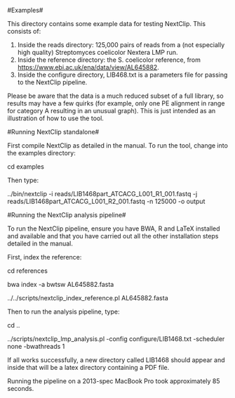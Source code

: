 #Examples#

This directory contains some example data for testing NextClip. This consists of:
1. Inside the reads directory: 125,000 pairs of reads from a (not especially high quality) Streptomyces coelicolor Nextera LMP run.
2. Inside the reference directory: the S. coelicolor reference, from https://www.ebi.ac.uk/ena/data/view/AL645882.
3. Inside the configure directory, LIB468.txt is a parameters file for passing to the NextClip pipeline.

Please be aware that the data is a much reduced subset of a full library, so results may have a few quirks (for example, only one PE alignment in range for category A resulting in an unusual graph). This is just intended as an illustration of how to use the tool.

#Running NextClip standalone#

First compile NextClip as detailed in the manual. To run the tool, change into the examples directory:

cd examples

Then type:

../bin/nextclip -i reads/LIB1468part_ATCACG_L001_R1_001.fastq -j reads/LIB1468part_ATCACG_L001_R2_001.fastq -n 125000 -o output

#Running the NextClip analysis pipeline#

To run the NextClip pipeline, ensure you have BWA, R and LaTeX installed and available and that you have carried out all the other installation steps detailed in the manual.

First, index the reference:

cd references

bwa index -a bwtsw AL645882.fasta

../../scripts/nextclip_index_reference.pl AL645882.fasta

Then to run the analysis pipeline, type:

cd ..

../scripts/nextclip_lmp_analysis.pl -config configure/LIB1468.txt -scheduler none -bwathreads 1

If all works successfully, a new directory called LIB1468 should appear and inside that will be a latex directory containing a PDF file.

Running the pipeline on a 2013-spec MacBook Pro took approximately 85 seconds.
